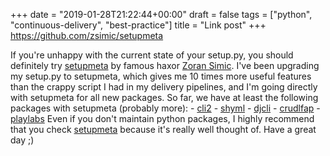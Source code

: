 +++
date = "2019-01-28T21:22:44+00:00"
draft = false
tags = ["python", "continuous-delivery", "best-practice"]
title = "Link post"
+++
https://github.com/zsimic/setupmeta

If you're unhappy with the current state of your setup.py, you should definitely try [setupmeta](https://github.com/zsimic/setupmeta) by famous haxor [Zoran Simic](https://github.com/zsimic). I've been upgrading my setup.py to setupmeta, which gives me 10 times more useful features than the crappy script I had in my delivery pipelines, and I'm going directly with setupmeta for all new packages. So far, we have at least the following packages with setupmeta (probably more): \- [cli2](https://yourlabs.io/oss/cli2) \- [shyml](https://yourlabs.io/oss/shyml) \- [djcli](https://yourlabs.io/oss/djcli) \- [crudlfap](https://yourlabs.io/oss/crudlfap) \- [playlabs](https://yourlabs.io/oss/playlabs) Even if you don't maintain python packages, I highly recommend that you check [setupmeta](https://github.com/zsimic/setupmeta) because it's really well thought of. Have a great day ;)
